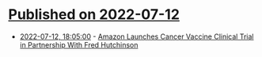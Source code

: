 # [Published on 2022-07-12](index.md)

* [2022-07-12, 18:05:00](https://science.slashdot.org/story/22/07/12/182203/amazon-launches-cancer-vaccine-clinical-trial-in-partnership-with-fred-hutchinson?utm_source=rss1.0mainlinkanon&utm_medium=feed) - [Amazon Launches Cancer Vaccine Clinical Trial in Partnership With Fred Hutchinson](https://science.slashdot.org/story/22/07/12/182203/amazon-launches-cancer-vaccine-clinical-trial-in-partnership-with-fred-hutchinson?utm_source=rss1.0mainlinkanon&utm_medium=feed)
